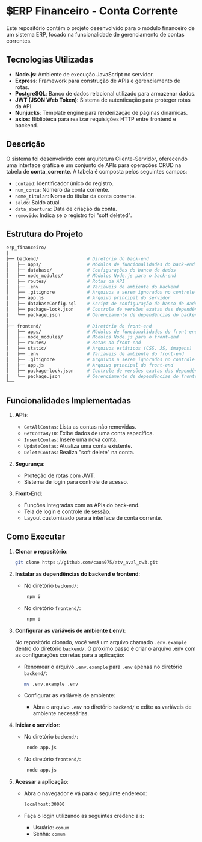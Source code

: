 # :heavy_dollar_sign:ERP Financeiro - Conta Corrente

Este repositório contém o projeto desenvolvido para o módulo financeiro de um sistema ERP, focado na funcionalidade de gerenciamento de contas correntes.

## Tecnologias Utilizadas

- **Node.js**: Ambiente de execução JavaScript no servidor.
- **Express**: Framework para construção de APIs e gerenciamento de rotas.
- **PostgreSQL**: Banco de dados relacional utilizado para armazenar dados.
- **JWT (JSON Web Token)**: Sistema de autenticação para proteger rotas da API.
- **Nunjucks**: Template engine para renderização de páginas dinâmicas.
- **axios**: Biblioteca para realizar requisições HTTP entre frontend e backend.

## Descrição

O sistema foi desenvolvido com arquitetura Cliente-Servidor, oferecendo uma interface gráfica e um conjunto de APIs para operações CRUD na tabela de **conta_corrente**. A tabela é composta pelos seguintes campos:
- `contaid`: Identificador único do registro.
- `num_conta`: Número da conta corrente.
- `nome_titular`: Nome do titular da conta corrente.
- `saldo`: Saldo atual.
- `data_abertura`: Data de criação da conta.
- `removido`: Indica se o registro foi "soft deleted".

## Estrutura do Projeto
   ```bash
   erp_financeiro/
   │
   ├── backend/                  # Diretório do back-end
   │   ├── apps/                 # Módulos de funcionalidades do back-end
   │   ├── database/             # Configurações do banco de dados
   │   ├── node_modules/         # Módulos Node.js para o back-end
   │   ├── routes/               # Rotas da API
   │   ├── .env                  # Variáveis de ambiente do backend
   │   ├── .gitignore            # Arquivos a serem ignorados no controle de versão
   │   ├── app.js                # Arquivo principal do servidor
   │   ├── databaseConfig.sql    # Script de configuração do banco de dados
   │   ├── package-lock.json     # Controle de versões exatas das dependências
   │   └── package.json          # Gerenciamento de dependências do backend
   │
   ├── frontend/                 # Diretório do front-end
   │   ├── apps/                 # Módulos de funcionalidades do front-end
   │   ├── node_modules/         # Módulos Node.js para o front-end
   │   ├── routes/               # Rotas do front-end
   │   ├── static/               # Arquivos estáticos (CSS, JS, imagens)
   │   ├── .env                  # Variáveis de ambiente do front-end
   │   ├── .gitignore            # Arquivos a serem ignorados no controle de versão
   │   ├── app.js                # Arquivo principal do front-end
   │   ├── package-lock.json     # Controle de versões exatas das dependências
   │   └── package.json          # Gerenciamento de dependências do frontend
   └── 
   ```

## Funcionalidades Implementadas
1. **APIs**:
   - `GetAllContas`: Lista as contas não removidas.
   - `GetContaByID`: Exibe dados de uma conta específica.
   - `InsertContas`: Insere uma nova conta.
   - `UpdateContas`: Atualiza uma conta existente.
   - `DeleteContas`: Realiza "soft delete" na conta.

2. **Segurança**:
   - Proteção de rotas com JWT.
   - Sistema de login para controle de acesso.

3. **Front-End**:
   - Funções integradas com as APIs do back-end.
   - Tela de login e controle de sessão.
   - Layout customizado para a interface de conta corrente.

## Como Executar

1. **Clonar o repositório**:
   ```bash
   git clone https://github.com/caua075/atv_aval_dw3.git

2. **Instalar as dependências do backend e frontend**:
   
   - No diretório `backend/`:
     
     ```bash
      npm i

   - No diretório `frontend/`:
     
     ```bash
      npm i

3. **Configurar as variáveis de ambiente (.env)**:

   No repositório clonado, você verá um arquivo chamado `.env.example` dentro do diretório `backend/`. O próximo passo é criar o arquivo .env com as configurações corretas para a aplicação:

   - Renomear o arquivo `.env.example` para `.env` apenas no diretório `backend/`:
  
     ```bash
     mv .env.example .env

   - Configurar as variáveis de ambiente:
  
     - Abra o arquivo `.env` no diretório `backend/` e edite as variáveis de ambiente necessárias.

4. **Iniciar o servidor**:

   - No diretório `backend/`:
     
     ```bash
      node app.js

   - No diretório `frontend/`:
     
     ```bash
      node app.js

5. **Acessar a aplicação**:

   - Abra o navegador e vá para o seguinte endereço:
  
     ```bash
     localhost:30000
     
   - Faça o login utilizando as seguintes credenciais:
  
      - Usuário: `comum`
      - Senha: `comum`
     